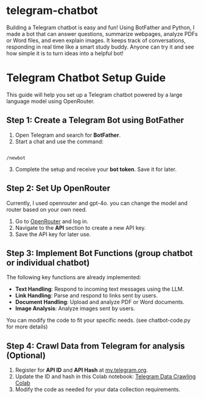 # telegram-chatbot
Building a Telegram chatbot is easy and fun! Using BotFather and Python, I made a bot that can answer questions, summarize webpages, analyze PDFs or Word files, and even explain images. It keeps track of conversations, responding in real time like a smart study buddy. Anyone can try it and see how simple it is to turn ideas into a helpful bot!

# Telegram Chatbot Setup Guide

This guide will help you set up a Telegram chatbot powered by a large language model using OpenRouter.  

## Step 1: Create a Telegram Bot using BotFather
1. Open Telegram and search for **BotFather**.  
2. Start a chat and use the command:  
```

/newbot

```
3. Complete the setup and receive your **bot token**. Save it for later.  

## Step 2: Set Up OpenRouter
Currently, I used openrouter and gpt-4o. you can change the model and router based on your own need.
1. Go to [OpenRouter](https://openrouter.ai/) and log in.  
2. Navigate to the **API** section to create a new API key.  
3. Save the API key for later use.  


## Step 3: Implement Bot Functions (group chatbot or individual chatbot)
The following key functions are already implemented:  
- **Text Handling**: Respond to incoming text messages using the LLM.  
- **Link Handling**: Parse and respond to links sent by users.  
- **Document Handling**: Upload and analyze PDF or Word documents.  
- **Image Analysis**: Analyze images sent by users.  

You can modify the code to fit your specific needs.  (see chatbot-code.py for more details)
 

## Step 4: Crawl Data from Telegram for analysis (Optional)
1. Register for **API ID** and **API Hash** at [my.telegram.org](https://my.telegram.org/auth).  
2. Update the ID and hash in this Colab notebook: [Telegram Data Crawling Colab](https://colab.research.google.com/drive/1ldN-8_07g3GA_BKGItFEI3r5hIP5m-sw?usp=sharing)  
3. Modify the code as needed for your data collection requirements.  


